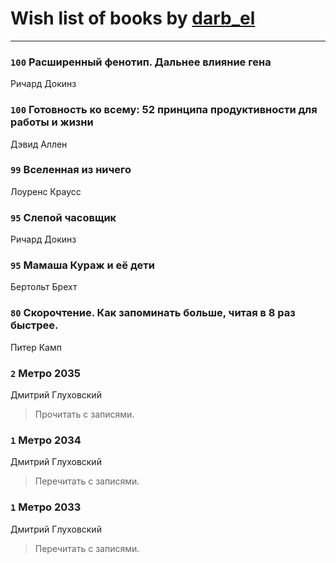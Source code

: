 # Wish list of books by [darb_el](http://vk.com/id184135339)
---

### `100` Расширенный фенотип. Дальнее влияние гена
Ричард Докинз

### `100` Готовность ко всему: 52 принципа продуктивности для работы и жизни
Дэвид Аллен

### `99` Вселенная из ничего
Лоуренс Краусс

### `95` Слепой часовщик
Ричард Докинз

### `95` Мамаша Кураж и её дети
Бертольт Брехт

### `80` Скорочтение. Как запоминать больше, читая в 8 раз быстрее.
Питер Камп

### `2` Метро 2035
Дмитрий Глуховский
> Прочитать с записями.

### `1` Метро 2034
Дмитрий Глуховский
> Перечитать с записями.

### `1` Метро 2033
Дмитрий Глуховский
> Перечитать с записями.

